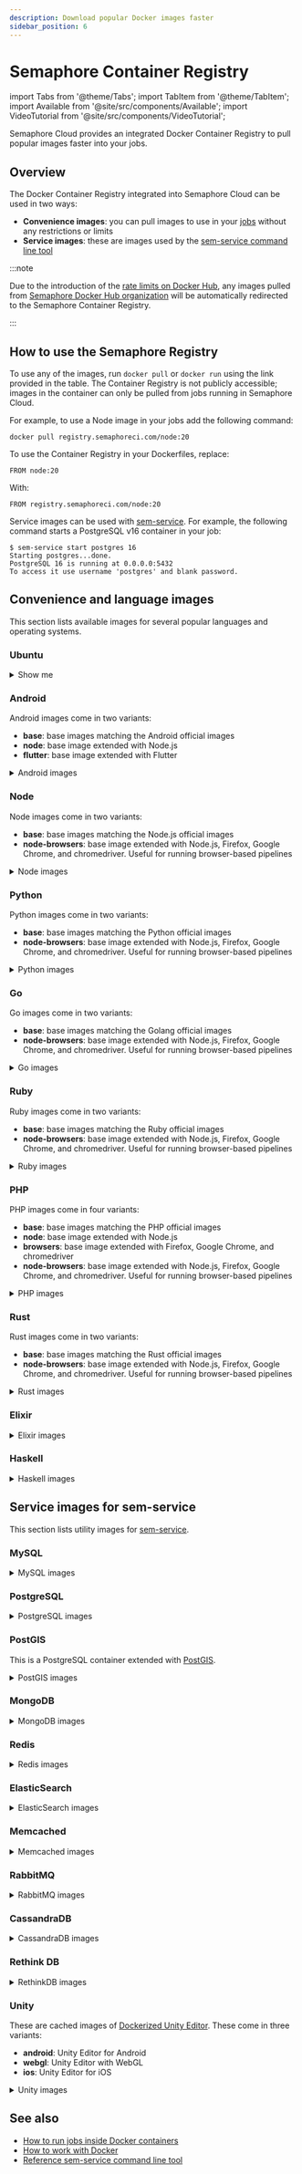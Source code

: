 ```yaml
---
description: Download popular Docker images faster
sidebar_position: 6
---
```


# Semaphore Container Registry

import Tabs from '@theme/Tabs';
import TabItem from '@theme/TabItem';
import Available from '@site/src/components/Available';
import VideoTutorial from '@site/src/components/VideoTutorial';

<Available/>

Semaphore Cloud provides an integrated Docker Container Registry to pull popular images faster into your jobs.

## Overview

The Docker Container Registry integrated into Semaphore Cloud can be used in two ways:

- **Convenience images**: you can pull images to use in your [jobs](../jobs) without any restrictions or limits
- **Service images**: these are images used by the [sem-service command line tool](../../reference/toolbox#sem-service)

:::note

Due to the introduction of the [rate limits on Docker Hub](https://docs.docker.com/docker-hub/download-rate-limit/), any images pulled from [Semaphore Docker Hub organization](https://hub.docker.com/u/semaphoreci) will be automatically redirected to the Semaphore Container Registry.

:::


## How to use the Semaphore Registry

To use any of the images, run `docker pull` or `docker run` using the link provided in the table. The Container Registry is not publicly accessible; images in the container can only be pulled from jobs running in Semaphore Cloud.

For example, to use a Node image in your jobs add the following command:

```shell title="Job commands"
docker pull registry.semaphoreci.com/node:20
```

To use the Container Registry in your Dockerfiles, replace:

```docker title="Dockerfile"
FROM node:20
```

With:

```docker title="Dockerfile"
FROM registry.semaphoreci.com/node:20
```

Service images can be used with [sem-service](../../reference/toolbox#sem-service). For example, the following command starts a PostgreSQL v16 container in your job:

```shell title="Job commands"
$ sem-service start postgres 16
Starting postgres...done.
PostgreSQL 16 is running at 0.0.0.0:5432
To access it use username 'postgres' and blank password.
```

## Convenience and language images

This section lists available images for several popular languages and operating systems.

### Ubuntu

<details>
<summary>Show me</summary>
<div>

| Image | Link |
|--------|--------|
| ubuntu:18.04 | `registry.semaphoreci.com/ubuntu:18.04` |  
| ubuntu:20.04 | `registry.semaphoreci.com/ubuntu:20.04` |  
| ubuntu:22.04 | `registry.semaphoreci.com/ubuntu:22.04` |  

</div>
</details>

### Android

Android images come in two variants:

- **base**: base images matching the Android official images
- **node**: base image extended with Node.js
- **flutter**: base image extended with Flutter


<details>
<summary>Android images</summary>
<div>

| Image | Link |
|--------|--------|
| android:25 | `registry.semaphoreci.com/android:25` |
| android:25-flutter | `registry.semaphoreci.com/android:25-flutter` |
| android:25-node | `registry.semaphoreci.com/android:25-node` |
| android:26 | `registry.semaphoreci.com/android:26` |
| android:26-flutter | `registry.semaphoreci.com/android:26-flutter` |
| android:26-node | `registry.semaphoreci.com/android:26-node` |
| android:27 | `registry.semaphoreci.com/android:27` |
| android:27-flutter | `registry.semaphoreci.com/android:27-flutter` |
| android:27-node | `registry.semaphoreci.com/android:27-node` |
| android:28 | `registry.semaphoreci.com/android:28` |
| android:28-flutter | `registry.semaphoreci.com/android:28-flutter` |
| android:28-node | `registry.semaphoreci.com/android:28-node` |
| android:29 | `registry.semaphoreci.com/android:29` |
| android:29-flutter | `registry.semaphoreci.com/android:29-flutter` |
| android:29-node | `registry.semaphoreci.com/android:29-node` |
| android:30 | `registry.semaphoreci.com/android:30` |
| android:30-flutter | `registry.semaphoreci.com/android:30-flutter` |
| android:30-node | `registry.semaphoreci.com/android:30-node` |
| android:31 | `registry.semaphoreci.com/android:31` |
| android:31-flutter | `registry.semaphoreci.com/android:31-flutter` |
| android:31-node | `registry.semaphoreci.com/android:31-node` |
| android:32 | `registry.semaphoreci.com/android:32` |
| android:32-flutter | `registry.semaphoreci.com/android:32-flutter` |
| android:32-node | `registry.semaphoreci.com/android:32-node` |
| android:33 | `registry.semaphoreci.com/android:33` |
| android:33-flutter | `registry.semaphoreci.com/android:33-flutter` |
| android:33-node | `registry.semaphoreci.com/android:33-node` |
| android:34 | `registry.semaphoreci.com/android:34` |
| android:34-flutter | `registry.semaphoreci.com/android:34-flutter` |
| android:34-node | `registry.semaphoreci.com/android:34-node` |

</div>
</details>

### Node

Node images come in two variants:

- **base**: base images matching the Node.js official images
- **node-browsers**: base image extended with Node.js, Firefox, Google Chrome, and chromedriver. Useful for running browser-based pipelines

<details>
<summary>Node images</summary>
<div>

| Image | Link |
|--------|--------|
| node:10 | `registry.semaphoreci.com/node:10` |  
| node:10-browsers | `registry.semaphoreci.com/node:10-browsers` |   
| node:12 | `registry.semaphoreci.com/node:12` |  
| node:12-browsers | `registry.semaphoreci.com/node:12-browsers` |  
| node:14 | `registry.semaphoreci.com/node:14` |  
| node:14-browsers | `registry.semaphoreci.com/node:14-browsers` |  
| node:15 | `registry.semaphoreci.com/node:15` |  
| node:15-browsers | `registry.semaphoreci.com/node:15-browsers` |  
| node:16 | `registry.semaphoreci.com/node:16` |  
| node:16-browsers | `registry.semaphoreci.com/node:16-browsers` |  
| node:17 | `registry.semaphoreci.com/node:17` |  
| node:17-browsers | `registry.semaphoreci.com/node:17-browsers` |  
| node:18 | `registry.semaphoreci.com/node:18` |  
| node:18-browsers | `registry.semaphoreci.com/node:18-browsers` |  
| node:19 | `registry.semaphoreci.com/node:19` |  
| node:19-browsers | `registry.semaphoreci.com/node:19-browsers` |  
| node:20 | `registry.semaphoreci.com/node:20` |  
| node:20-browsers | `registry.semaphoreci.com/node:20-browsers` |  
| node:21 | `registry.semaphoreci.com/node:21` |  
| node:21-browsers | `registry.semaphoreci.com/node:21-browsers` |  

</div>
</details>

### Python

Python images come in two variants:

- **base**: base images matching the Python official images
- **node-browsers**: base image extended with Node.js, Firefox, Google Chrome, and chromedriver. Useful for running browser-based pipelines

<details>
<summary>Python images</summary>
<div>

| Image | Link |
|--------|--------|
| python:3.2 | `registry.semaphoreci.com/python:3.2` |  
| python:3.2-node-browsers | `registry.semaphoreci.com/python:3.2-node-browsers` |  
| python:3.3 | `registry.semaphoreci.com/python:3.3` |  
| python:3.3-node-browsers | `registry.semaphoreci.com/python:3.3-node-browsers` |  
| python:3.4 | `registry.semaphoreci.com/python:3.4` |  
| python:3.4-node-browsers | `registry.semaphoreci.com/python:3.4-node-browsers` |  
| python:3.5 | `registry.semaphoreci.com/python:3.5` |  
| python:3.5-node-browsers | `registry.semaphoreci.com/python:3.5-node-browsers` |  
| python:3.6 | `registry.semaphoreci.com/python:3.6` |  
| python:3.6-node-browsers | `registry.semaphoreci.com/python:3.6-node-browsers` |  
| python:3.7 | `registry.semaphoreci.com/python:3.7` |  
| python:3.7-node-browsers | `registry.semaphoreci.com/python:3.7-node-browsers` |  
| python:3.8 | `registry.semaphoreci.com/python:3.8` |  
| python:3.8-node-browsers | `registry.semaphoreci.com/python:3.8-node-browsers` |  
| python:3.9 | `registry.semaphoreci.com/python:3.9` |  
| python:3.9-node-browsers | `registry.semaphoreci.com/python:3.9-node-browsers` |  
| python:3.10 | `registry.semaphoreci.com/python:3.10.0a1` |  
| python:3.10-node-browsers | `registry.semaphoreci.com/python:3.10.0a1-node-browsers` |  
| python:3.11 | `registry.semaphoreci.com/python:3.11.7` |  
| python:3.11-node-browsers | `registry.semaphoreci.com/python:3.11.7-node-browsers` |  
| python:3.12.1 | `registry.semaphoreci.com/python:3.12.1` |  
| python:3.12.1-node-browsers | `registry.semaphoreci.com/python:3.12.1-node-browsers` |  

</div>
</details>

### Go

Go images come in two variants:

- **base**: base images matching the Golang official images
- **node-browsers**: base image extended with Node.js, Firefox, Google Chrome, and chromedriver. Useful for running browser-based pipelines

<details>
<summary>Go images</summary>
<div>

| Image | Link |
|--------|--------|
| golang:1.14 | `registry.semaphoreci.com/golang:1.14` |  
| golang:1.14-node-browsers | `registry.semaphoreci.com/golang:1.14-node-browsers` |  
| golang:1.15 | `registry.semaphoreci.com/golang:1.15` |  
| golang:1.15-node-browsers | `registry.semaphoreci.com/golang:1.15-node-browsers` |  
| golang:1.16 | `registry.semaphoreci.com/golang:1.16` |  
| golang:1.16-node-browsers | `registry.semaphoreci.com/golang:1.16-node-browsers` |  
| golang:1.17 | `registry.semaphoreci.com/golang:1.17` |  
| golang:1.17-node-browsers | `registry.semaphoreci.com/golang:1.17-node-browsers` |  
| golang:1.18 | `registry.semaphoreci.com/golang:1.18` |  
| golang:1.18-node-browsers | `registry.semaphoreci.com/golang:1.18-node-browsers` |  
| golang:1.19 | `registry.semaphoreci.com/golang:1.19` |  
| golang:1.19-node-browsers | `registry.semaphoreci.com/golang:1.19-node-browsers` |  
| golang:1.20 | `registry.semaphoreci.com/golang:1.20` |  
| golang:1.20-node-browsers | `registry.semaphoreci.com/golang:1.20-node-browsers` |  
| golang:1.21 | `registry.semaphoreci.com/golang:1.21` |  
| golang:1.21-node-browsers | `registry.semaphoreci.com/golang:1.21-node-browsers` |  
| golang:1.22 | `registry.semaphoreci.com/golang:1.22` |  
| golang:1.22-node-browsers | `registry.semaphoreci.com/golang:1.22-node-browsers` |  

</div>
</details>

### Ruby

Ruby images come in two variants:

- **base**: base images matching the Ruby official images
- **node-browsers**: base image extended with Node.js, Firefox, Google Chrome, and chromedriver. Useful for running browser-based pipelines

<details>
<summary>Ruby images</summary>
<div>

| Image | Link |
|--------|--------|
| ruby:2.0 | `registry.semaphoreci.com/ruby:2.0` |  
| ruby:2.0-node-browsers | `registry.semaphoreci.com/ruby:2.0-node-browsers` |  
| ruby:2.1 | `registry.semaphoreci.com/ruby:2.1` |  
| ruby:2.1-node-browsers | `registry.semaphoreci.com/ruby:2.1-node-browsers` |  
| ruby:2.2 | `registry.semaphoreci.com/ruby:2.2` |  
| ruby:2.2-node-browsers | `registry.semaphoreci.com/ruby:2.2-node-browsers` |  
| ruby:2.3 | `registry.semaphoreci.com/ruby:2.3` |  
| ruby:2.3-node-browsers | `registry.semaphoreci.com/ruby:2.3-node-browsers` |  
| ruby:2.4 | `registry.semaphoreci.com/ruby:2.4` |  
| ruby:2.4-node-browsers | `registry.semaphoreci.com/ruby:2.4-node-browsers` |  
| ruby:2.5 | `registry.semaphoreci.com/ruby:2.5` |  
| ruby:2.5-node-browsers | `registry.semaphoreci.com/ruby:2.5-node-browsers` |  
| ruby:2.5 | `registry.semaphoreci.com/ruby:2.5` |  
| ruby:2.5-node-browsers | `registry.semaphoreci.com/ruby:2.5-node-browsers` |  
| ruby:2.6 | `registry.semaphoreci.com/ruby:2.6` |  
| ruby:2.6-node-browsers | `registry.semaphoreci.com/ruby:2.6-node-browsers` |  
| ruby:2.7 | `registry.semaphoreci.com/ruby:2.7` |  
| ruby:2.7-node-browsers | `registry.semaphoreci.com/ruby:2.7-node-browsers` |  
| ruby:3.0 | `registry.semaphoreci.com/ruby:3.0` |  
| ruby:3.0-node-browsers | `registry.semaphoreci.com/ruby:3.0-node-browsers` |  
| ruby:3.0.1 | `registry.semaphoreci.com/ruby:3.0.1` |  
| ruby:3.0.1-node-browsers | `registry.semaphoreci.com/ruby:3.0.1-node-browsers` |  
| ruby:3.0.2 | `registry.semaphoreci.com/ruby:3.0.2` |  
| ruby:3.0.2-node-browsers | `registry.semaphoreci.com/ruby:3.0.2-node-browsers` |  
| ruby:3.0.3 | `registry.semaphoreci.com/ruby:3.0.3` |  
| ruby:3.0.3-node-browsers | `registry.semaphoreci.com/ruby:3.0.3-node-browsers` |  
| ruby:3.0.4 | `registry.semaphoreci.com/ruby:3.0.4` |  
| ruby:3.0.4-node-browsers | `registry.semaphoreci.com/ruby:3.0.4-node-browsers` |  
| ruby:3.0.5 | `registry.semaphoreci.com/ruby:3.0.5` |  
| ruby:3.0.5-node-browsers | `registry.semaphoreci.com/ruby:3.0.5-node-browsers` |  
| ruby:3.0.6 | `registry.semaphoreci.com/ruby:3.0.6` |  
| ruby:3.0.6-node-browsers | `registry.semaphoreci.com/ruby:3.0.6-node-browsers` |  
| ruby:3.1.0 | `registry.semaphoreci.com/ruby:3.1.0` |  
| ruby:3.1.0-node-browsers | `registry.semaphoreci.com/ruby:3.1.0-node-browsers` |  
| ruby:3.1.1 | `registry.semaphoreci.com/ruby:3.1.1` |  
| ruby:3.1.1-node-browsers | `registry.semaphoreci.com/ruby:3.1.1-node-browsers` |  
| ruby:3.1.2 | `registry.semaphoreci.com/ruby:3.1.2` |  
| ruby:3.1.2-node-browsers | `registry.semaphoreci.com/ruby:3.1.2-node-browsers` |  
| ruby:3.1.3 | `registry.semaphoreci.com/ruby:3.1.3` |  
| ruby:3.1.3-node-browsers | `registry.semaphoreci.com/ruby:3.1.3-node-browsers` |  
| ruby:3.1.4 | `registry.semaphoreci.com/ruby:3.1.4` |  
| ruby:3.1.4-node-browsers | `registry.semaphoreci.com/ruby:3.1.4-node-browsers` |  
| ruby:3.2.0 | `registry.semaphoreci.com/ruby:3.2.0` |  
| ruby:3.2.0-node-browsers | `registry.semaphoreci.com/ruby:3.2.0-node-browsers` |  
| ruby:3.2.2 | `registry.semaphoreci.com/ruby:3.2.2` |  
| ruby:3.2.2-node-browsers | `registry.semaphoreci.com/ruby:3.2.2-node-browsers` |  
| ruby:3.2.3 | `registry.semaphoreci.com/ruby:3.2.3` |  
| ruby:3.2.3-node-browsers | `registry.semaphoreci.com/ruby:3.2.3-node-browsers` |  
| ruby:3.3.0 | `registry.semaphoreci.com/ruby:3.3.0` |  
| ruby:3.3.0-node-browsers | `registry.semaphoreci.com/ruby:3.3.0-node-browsers` |  
</div>
</details>


### PHP

PHP images come in four variants:

- **base**: base images matching the PHP official images
- **node**: base image extended with Node.js
- **browsers**: base image extended with Firefox, Google Chrome, and chromedriver
- **node-browsers**: base image extended with Node.js, Firefox, Google Chrome, and chromedriver. Useful for running browser-based pipelines

<details>
<summary>PHP images</summary>
<div>

| Image | Link |
|--------|--------|
| php:5.6 | `registry.semaphoreci.com/php:5.6` |
| php:7.2 | `registry.semaphoreci.com/php:7.2` |
| php:7.3 | `registry.semaphoreci.com/php:7.3` |
| php:7.4 | `registry.semaphoreci.com/php:7.4` |
| php:8.0 | `registry.semaphoreci.com/php:8.0` |
| php:8.1.9 | `registry.semaphoreci.com/php:8.1.9` |
| php:8.2.15 | `registry.semaphoreci.com/php:8.2.15` |
| php:8.3.2 | `registry.semaphoreci.com/php:8.3.2` |
| php:5.6-node | `registry.semaphoreci.com/php:5.6-node` |
| php:7.2-node | `registry.semaphoreci.com/php:7.2-node` |
| php:7.3-node | `registry.semaphoreci.com/php:7.3-node` |
| php:7.4-node | `registry.semaphoreci.com/php:7.4-node` |
| php:8.0-node | `registry.semaphoreci.com/php:8.0-node` |
| php:8.1.9-node | `registry.semaphoreci.com/php:8.1.9-node` |
| php:8.2.15-node | `registry.semaphoreci.com/php:8.2.15-node` |
| php:8.3.2-node | `registry.semaphoreci.com/php:8.3.2-node` |
| php:5.6-browsers | `registry.semaphoreci.com/php:5.6-browsers` |
| php:7.2-browsers | `registry.semaphoreci.com/php:7.2-browsers` |
| php:7.3-browsers | `registry.semaphoreci.com/php:7.3-browsers` |
| php:7.4-browsers | `registry.semaphoreci.com/php:7.4-browsers` |
| php:8.0-browsers | `registry.semaphoreci.com/php:8.0-browsers` |
| php:8.1.9-browsers | `registry.semaphoreci.com/php:8.1.9-browsers` |
| php:8.2.15-browsers | `registry.semaphoreci.com/php:8.2.15-browsers` |
| php:8.3.2-browsers | `registry.semaphoreci.com/php:8.3.2-browsers` |
| php:5.6-node-browsers | `registry.semaphoreci.com/php:5.6-node-browsers` |
| php:7.2-node-browsers | `registry.semaphoreci.com/php:7.2-node-browsers` |
| php:7.3-node-browsers | `registry.semaphoreci.com/php:7.3-node-browsers` |
| php:7.4-node-browsers | `registry.semaphoreci.com/php:7.4-node-browsers` |
| php:8.0-node-browsers | `registry.semaphoreci.com/php:8.0-node-browsers` |
| php:8.1.9-node-browsers | `registry.semaphoreci.com/php:8.1.9-node-browsers` |
| php:8.2.15-node-browsers | `registry.semaphoreci.com/php:8.2.15-node-browsers` |
| php:8.3.2-node-browsers | `registry.semaphoreci.com/php:8.3.2-node-browsers` |

</div>
</details>

### Rust

Rust images come in two variants:

- **base**: base images matching the Rust official images
- **node-browsers**: base image extended with Node.js, Firefox, Google Chrome, and chromedriver. Useful for running browser-based pipelines

<details>
<summary>Rust images</summary>
<div>

| Image | Link |
|--------|--------|
| rust:1.47 | `registry.semaphoreci.com/rust:1.47` |  
| rust:1.47-node-browsers | `registry.semaphoreci.com/rust:1.47-node-browsers` |
| rust:1.51 | `registry.semaphoreci.com/rust:1.51` |  
| rust:1.51-node-browsers | `registry.semaphoreci.com/rust:1.51-node-browsers` |
| rust:1.75 | `registry.semaphoreci.com/rust:1.75` |  
| rust:1.75-node-browsers | `registry.semaphoreci.com/rust:1.75-node-browsers` |

</div>
</details>


### Elixir

<details>
<summary>Elixir images</summary>
<div>

| Image | Link |
|--------|--------|
| elixir:1.5 | `registry.semaphoreci.com/elixir:1.5` |  
| elixir:1.6 | `registry.semaphoreci.com/elixir:1.6` |  
| elixir:1.7 | `registry.semaphoreci.com/elixir:1.7` |  
| elixir:1.8 | `registry.semaphoreci.com/elixir:1.8` |  
| elixir:1.9 | `registry.semaphoreci.com/elixir:1.9` |  
| elixir:1.10 | `registry.semaphoreci.com/elixir:1.10` |  
| elixir:1.11 | `registry.semaphoreci.com/elixir:1.11` |  
| elixir:1.12 | `registry.semaphoreci.com/elixir:1.12` |  
| elixir:1.13 | `registry.semaphoreci.com/elixir:1.13` |  
| elixir:1.14 | `registry.semaphoreci.com/elixir:1.14` |  
| elixir:1.15 | `registry.semaphoreci.com/elixir:1.15` |  
| elixir:1.16 | `registry.semaphoreci.com/elixir:1.16` |  

</div>
</details>

### Haskell

<details>
<summary>Haskell images</summary>
<div>

| Image | Link |
|--------|--------|
| haskell:8.8 | `registry.semaphoreci.com/haskell:8.8` |  
| haskell:8.10 | `registry.semaphoreci.com/haskell:8.10` |  
| haskell:9.0.1 | `registry.semaphoreci.com/haskell:9.0.1` |  
| haskell:9.0.2 | `registry.semaphoreci.com/haskell:9.0.2` |  
| haskell:9.2.1 | `registry.semaphoreci.com/haskell:9.2.1` |  
| haskell:9.2.8 | `registry.semaphoreci.com/haskell:9.2.8` |  
| haskell:9.4.2 | `registry.semaphoreci.com/haskell:9.4.2` |  
| haskell:9.4.7 | `registry.semaphoreci.com/haskell:9.4.7` |  
| haskell:9.6.3 | `registry.semaphoreci.com/haskell:9.6.3` |  
| haskell:9.6.4 | `registry.semaphoreci.com/haskell:9.6.4` |  
| haskell:9.8.1 | `registry.semaphoreci.com/haskell:9.8.1` |  

</div>
</details>

## Service images for sem-service

This section lists utility images for [sem-service](../../reference/toolbox#sem-service).

### MySQL

<details>
<summary>MySQL images</summary>
<div>
  
| Image | Link |
|--------|--------|
| mysql:5.5 | `registry.semaphoreci.com/mysql:5.5` |    
| mysql:5.6 | `registry.semaphoreci.com/mysql:5.6` |    
| mysql:5.7 | `registry.semaphoreci.com/mysql:5.7` |    
| mysql:8.0 | `registry.semaphoreci.com/mysql:8.0` |    

</div>
</details>

### PostgreSQL

<details>
<summary>PostgreSQL images</summary>
<div>
  
| Image | Link |
|--------|--------|
| postgres:9.4 | `registry.semaphoreci.com/postgres:9.4` |    
| postgres:9.5 | `registry.semaphoreci.com/postgres:9.5` |    
| postgres:9.6 | `registry.semaphoreci.com/postgres:9.6` |    
| postgres:10 | `registry.semaphoreci.com/postgres:10` |    
| postgres:11 | `registry.semaphoreci.com/postgres:11` |    
| postgres:12 | `registry.semaphoreci.com/postgres:12` |    
| postgres:13 | `registry.semaphoreci.com/postgres:13` |  
| postgres:14 | `registry.semaphoreci.com/postgres:14` |  
| postgres:15 | `registry.semaphoreci.com/postgres:15` |  
| postgres:16 | `registry.semaphoreci.com/postgres:16` |  

</div>
</details>

### PostGIS

This is a PostgreSQL container extended with [PostGIS](https://postgis.net/).

<details>
<summary>PostGIS images</summary>
<div>

| Image | Link |
|--------|--------|
| postgis:9.6-2.5 | `registry.semaphoreci.com/postgis:9.6-2.5` |    
| postgis:9.6-3.0 | `registry.semaphoreci.com/postgis:9.6-3.0` |    
| postgis:10-2.5 | `registry.semaphoreci.com/postgis:10-2.5` |    
| postgis:11-2.5 | `registry.semaphoreci.com/postgis:11-2.5` |    
| postgis:11-3.0 | `registry.semaphoreci.com/postgis:11-3.0` |    
| postgis:12-2.5 | `registry.semaphoreci.com/postgis:12-2.5` |    
| postgis:12-3.0 | `registry.semaphoreci.com/postgis:12-3.0` |    
| postgis:13-3.0 | `registry.semaphoreci.com/postgis:13-3.0` |    
| postgis:14-3.1 | `registry.semaphoreci.com/postgis:14-3.1` |    

</div>
</details>

### MongoDB

<details>
<summary>MongoDB images</summary>
<div>

| Image | Link |
|--------|--------|
| mongo:3.2 | `registry.semaphoreci.com/mongo:3.2` |    
| mongo:3.6 | `registry.semaphoreci.com/mongo:3.6` |    
| mongo:4.0 | `registry.semaphoreci.com/mongo:4.0` |    
| mongo:4.1 | `registry.semaphoreci.com/mongo:4.1` |    
| mongo:4.2 | `registry.semaphoreci.com/mongo:4.2` |    
| mongo:4.4 | `registry.semaphoreci.com/mongo:4.4` |    
| mongo:5.0.9 | `registry.semaphoreci.com/mongo:5.0.9` |    
| mongo:6.0.8 | `registry.semaphoreci.com/mongo:6.0.8` |    

</div>
</details>

### Redis

<details>
<summary>Redis images</summary>
<div>

| Image | Link |
|--------|--------|
| redis:2.8 | `registry.semaphoreci.com/redis:2.8` |    
| redis:3.2 | `registry.semaphoreci.com/redis:3.2` |    
| redis:4.0 | `registry.semaphoreci.com/redis:4.0` |    
| redis:5.0 | `registry.semaphoreci.com/redis:5.0` |    
| redis:6.2 | `registry.semaphoreci.com/redis:6.2` |
| redis:7.0 | `registry.semaphoreci.com/redis:7.0` |

</div>
</details>

### ElasticSearch

<details>
<summary>ElasticSearch images</summary>
<div>
   
| Image | Link |
|--------|--------|
| elasticsearch:1.7 | `registry.semaphoreci.com/elasticsearch:1.7` |    
| elasticsearch:2.4 | `registry.semaphoreci.com/elasticsearch:2.4` |    
| elasticsearch:5.4 | `registry.semaphoreci.com/elasticsearch:5.4` |    
| elasticsearch:5.5 | `registry.semaphoreci.com/elasticsearch:5.5` |    
| elasticsearch:5.6 | `registry.semaphoreci.com/elasticsearch:5.6` |    
| elasticsearch:6.5 | `registry.semaphoreci.com/elasticsearch:6.5` |    
| elasticsearch:6.6 | `registry.semaphoreci.com/elasticsearch:6.6` |    
| elasticsearch:7.1 | `registry.semaphoreci.com/elasticsearch:7.1` |    
| elasticsearch:7.2 | `registry.semaphoreci.com/elasticsearch:7.2` |    
| elasticsearch:7.3 | `registry.semaphoreci.com/elasticsearch:7.3` |    
| elasticsearch:7.4 | `registry.semaphoreci.com/elasticsearch:7.4` |    
| elasticsearch:7.5 | `registry.semaphoreci.com/elasticsearch:7.5` |    
| elasticsearch:7.6 | `registry.semaphoreci.com/elasticsearch:7.6` |    
| elasticsearch:7.7 | `registry.semaphoreci.com/elasticsearch:7.7` |    
| elasticsearch:7.8 | `registry.semaphoreci.com/elasticsearch:7.8` |    
| elasticsearch:7.9 | `registry.semaphoreci.com/elasticsearch:7.9` |   
| elasticsearch:7.10 | `registry.semaphoreci.com/elasticsearch:7.10` |   
| elasticsearch:7.11 | `registry.semaphoreci.com/elasticsearch:7.11` |   
| elasticsearch:7.12 | `registry.semaphoreci.com/elasticsearch:7.12` |   
| elasticsearch:8.5.1 | `registry.semaphoreci.com/elasticsearch:8.5.1` |   
| elasticsearch:8.5.3 | `registry.semaphoreci.com/elasticsearch:8.5.3` |   
| elasticsearch:8.9.2 | `registry.semaphoreci.com/elasticsearch:8.9.2` |   
| elasticsearch:8.11.3 | `registry.semaphoreci.com/elasticsearch:8.11.3` |   

</div>
</details>

### Memcached

<details>
<summary>Memcached images</summary>
<div>

| Image | Link |
|--------|--------|
| memcached:1.5 | `registry.semaphoreci.com/memcached:1.5` |    
| memcached:1.6 | `registry.semaphoreci.com/memcached:1.6` |    

</div>
</details>

### RabbitMQ

<details>
<summary>RabbitMQ images</summary>
<div>

| Image | Link |
|--------|--------|
| rabbitmq:3.6 | `registry.semaphoreci.com/rabbitmq:3.6` | 
| rabbitmq:3.8 | `registry.semaphoreci.com/rabbitmq:3.8` |  

</div>
</details>

### CassandraDB

<details>
<summary>CassandraDB images</summary>
<div>

| Image | Link |
|--------|--------|
| cassandra:3.11 | `registry.semaphoreci.com/cassandra:3.11` |  

</div>
</details>

### Rethink DB

<details>
<summary>RethinkDB images</summary>
<div>

| Image | Link |
|--------|--------|
| rethinkdb:2.3 | `registry.semaphoreci.com/rethinkdb:2.3` |  
| rethinkdb:2.4 | `registry.semaphoreci.com/rethinkdb:2.4` |  

</div>
</details>

### Unity

These are cached images of [Dockerized Unity Editor](https://hub.docker.com/r/unityci/editor). These come in three variants:

- **android**: Unity Editor for Android
- **webgl**: Unity Editor with WebGL
- **ios**: Unity Editor for iOS

<details>
<summary>Unity images</summary>
<div>

| Image | Link |
|--------|--------|
| unityci/editor:2020.3.25f1-android-0 | `registry.semaphoreci.com/unityci/editor:2020.3.25f1-android-0` |  
| unityci/editor:ubuntu-2020.3.25f1-webgl-0.15.0 | `registry.semaphoreci.com/unityci/editor:ubuntu-2020.3.25f1-webgl-0.15.0` |  
| unityci/editor:ubuntu-2020.3.25f1-ios-0.15.0 | `registry.semaphoreci.com/unityci/editor:ubuntu-2020.3.25f1-ios-0.15.0` |  

</div>
</details>

## See also

- [How to run jobs inside Docker containers](../pipelines#docker-environments)
- [How to work with Docker](./docker)
- [Reference sem-service command line tool](../../reference/toolbox#sem-service)
